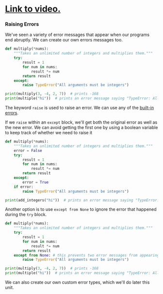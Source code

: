 # [Link to video.](https://www.youtube.com/watch?v=nZmbNHTqEss&list=PLVD25niNi0BkMe4nxXTL4vFED06M6ccpg)

### Raising Errors

We've seen a variety of error messages that appear when our programs end abruptly. We can create our own errors messages too.

```python
def multiply(*nums):
    """Takes an unlimited number of integers and multiplies them."""
    try:
        result = 1
        for num in nums:
            result *= num
        return result
    except:
        raise TypeError("All arguments must be integers")

print(multiply(3, -4, 2, 7))  # prints -168
print(multiple("hi"))  # prints an error message saying "TypeError: All arguments must be integers"
```

The keyword `raise` is used to raise an error. We can use any of the [built-in errors](https://docs.python.org/3/library/exceptions.html).

If we `raise` within an `except` block, we'll get both the original error as well as the new error. We can avoid getting the first one by using a boolean variable to keep track of whether we need to raise it

```python
def multiply(*nums):
    """Takes an unlimited number of integers and multiplies them."""
    error = False
    try:
        result = 1
        for num in nums:
            result *= num
        return result
    except:
        error = True
    if error:
        raise TypeError("All arguments must be integers")

print(add_integers("hi"))  # prints an error message saying "TypeError: All arguments must be integers."
```

Another option is to use `except from None` to ignore the error that happened during the `try` block.

```python
def multiply(*nums):
    """Takes an unlimited number of integers and multiplies them."""
    try:
        result = 1
        for num in nums:
            result *= num
        return result
    except from None: # this prevents two error messages from appearing
        raise TypeError("All arguments must be integers")

print(multiply(3, -4, 2, 7))  # prints -168
print(multiple("hi"))  # prints an error message saying "TypeError: All arguments must be integers"
```

We can also create our own custom error types, which we'll do later this unit.
